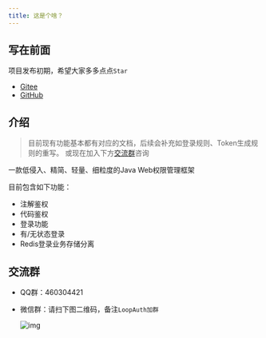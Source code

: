```yaml
---
title: 这是个啥？
---
```


## 写在前面

项目发布初期，希望大家多多点点`Star`
- [Gitee](https://gitee.com/lucky-color/loop-auth)
- [GitHub](https://github.com/ChangZou/LoopAuth)

## 介绍

> 目前现有功能基本都有对应的文档，后续会补充如登录规则、Token生成规则的重写。
> 或现在加入下方[交流群](./#交流群)咨询

一款低侵入、精简、轻量、细粒度的Java Web权限管理框架

目前包含如下功能：
- 注解鉴权
- 代码鉴权
- 登录功能
- 有/无状态登录
- Redis登录业务存储分离

## 交流群
- QQ群：460304421
- 微信群：请扫下图二维码，备注`LoopAuth加群`

  <img src="/img/mywx.jpg" alt="img" />